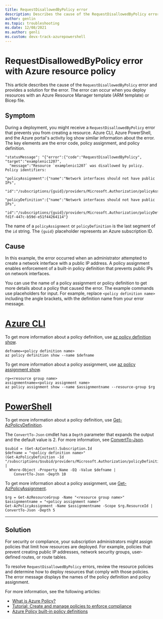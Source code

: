 ```yaml
---
title: RequestDisallowedByPolicy error
description: Describes the cause of the RequestDisallowedByPolicy error when deploying resources with an Azure Resource Manager template (ARM template) or Bicep file.
author: genlin
ms.topic: troubleshooting
ms.date: 12/08/2021
ms.author: genli
ms.custom: devx-track-azurepowershell
---
```


# RequestDisallowedByPolicy error with Azure resource policy

This article describes the cause of the `RequestDisallowedByPolicy` error and provides a solution for the error. The error can occur when you deploy resources with an Azure Resource Manager template (ARM template) or Bicep file.

## Symptom

During a deployment, you might receive a `RequestDisallowedByPolicy` error that prevents you from creating a resource. Azure CLI, Azure PowerShell, and the Azure portal's activity log show similar information about the error. The key elements are the error code, policy assignment, and policy definition.

```Output
"statusMessage": "{"error":{"code":"RequestDisallowedByPolicy", "target":"examplenic1207",
  "message":"Resource `examplenic1207` was disallowed by policy. Policy identifiers:

"policyAssignment":{"name":"Network interfaces should not have public IPs",
  "id":"/subscriptions/{guid}/providers/Microsoft.Authorization/policyAssignments/1111aa2222bb3333cc4444dd"}

"policyDefinition":{"name":"Network interfaces should not have public IPs",
  "id":"/subscriptions/{guid}/providers/Microsoft.Authorization/policyDefinitions/83a86a26-fd1f-447c-b59d-e51f44264114"}
```

The name of a `policyAssignment` or `policyDefinition` is the last segment of the `id` string. The `{guid}` placeholder represents an Azure subscription ID.

## Cause

In this example, the error occurred when an administrator attempted to create a network interface with a public IP address. A policy assignment enables enforcement of a built-in policy definition that prevents public IPs on network interfaces.

You can use the name of a policy assignment or policy definition to get more details about a policy that caused the error. The example commands use placeholders for input. For example, replace `<policy definition name>` including the angle brackets, with the definition name from your error message.

# [Azure CLI](#tab/azure-cli)

To get more information about a policy definition, use [az policy definition show](/cli/azure/policy/definition#az-policy-definition-show).

```azurecli
defname=<policy definition name>
az policy definition show --name $defname
```

To get more information about a policy assignment, use [az policy assignment show](/cli/azure/policy/assignment#az-policy-assignment-show).

```azurecli
rg=<resource group name>
assignmentname=<policy assignment name>
az policy assignment show --name $assignmentname --resource-group $rg
```

# [PowerShell](#tab/azure-powershell)

To get more information about a policy definition, use [Get-AzPolicyDefinition](/powershell/module/az.resources/get-azpolicydefinition).

The `ConvertTo-Json` cmdlet has a `Depth` parameter that expands the output and the default value is 2. For more information, see [ConvertTo-Json](/powershell/module/microsoft.powershell.utility/convertto-json).

```azurepowershell
$subid = (Get-AzContext).Subscription.Id
$defname = "<policy definition name>"
(Get-AzPolicyDefinition -Id "/subscriptions/$subid/providers/Microsoft.Authorization/policyDefinitions") |
  Where-Object -Property Name -EQ -Value $defname |
    ConvertTo-Json -Depth 10
```

To get more information about a policy assignment, use [Get-AzPolicyAssignment](/powershell/module/az.resources/get-azpolicyassignment).

```azurepowershell
$rg = Get-AzResourceGroup -Name "<resource group name>"
$assignmentname = "<policy assignment name>"
Get-AzPolicyAssignment -Name $assignmentname -Scope $rg.ResourceId | ConvertTo-Json -Depth 5
```

---

## Solution

For security or compliance, your subscription administrators might assign policies that limit how resources are deployed. For example, policies that prevent creating public IP addresses, network security groups, user-defined routes, or route tables.

To resolve `RequestDisallowedByPolicy` errors, review the resource policies and determine how to deploy resources that comply with those policies. The error message displays the names of the policy definition and policy assignment.

For more information, see the following articles:

- [What is Azure Policy?](../../governance/policy/overview.md)
- [Tutorial: Create and manage policies to enforce compliance](../../governance/policy/tutorials/create-and-manage.md)
- [Azure Policy built-in policy definitions](../../governance/policy/samples/built-in-policies.md)
